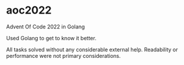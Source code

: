# aoc2022
Advent Of Code 2022 in Golang

Used Golang to get to know it better.

All tasks solved without any considerable
external help. Readability or performance
were not primary considerations.
